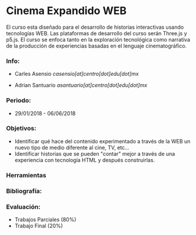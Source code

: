 # Cinema Expandido WEB


El curso esta diseñado para el desarrollo de historias interactivas usando tecnologías WEB. Las plataformas de desarrollo del curso serán Three.js y p5.js. El curso se enfoca tanto en la exploración tecnológica como narrativa de la producción de experiencias basadas en el lenguaje cinematográfico.

### Info:

  - Carles Asensio 
    *casensio[at]centro[dot]edu[dot]mx*

  - Adrian Santuario 
    *asantuario[at]centro[dot]edu[dot]mx*

### Periodo:

  - 29/01/2018 - 06/06/2018
  
### Objetivos:
  - Identificar qué hace del contenido experimentado a través de la WEB un nuevo tipo de medio diferente al cine, TV, etc...
  - Identificar historias que se pueden "contar" mejor a través de una experiencia con tecnología HTML y después construirlas.
  
  
### Herramientas


### Bibliografía:



### Evaluación:
  - Trabajos Parciales (80%)
  - Trabajo Final (20%)

